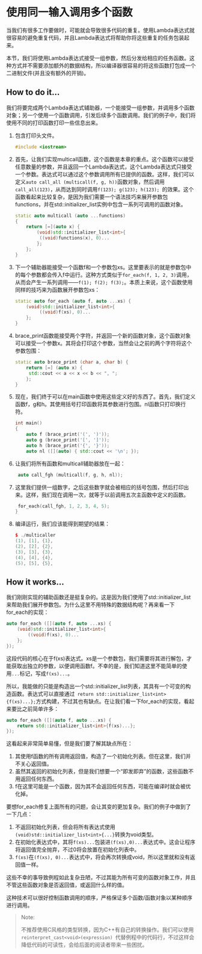 # 使用同一输入调用多个函数

当我们有很多工作要做时，可能就会导致很多代码的重复。使用Lambda表达式就很容易的避免重复代码，并且Lambda表达式将帮助你将这些重复的任务包装起来。

本节，我们将使用Lambda表达式接受一组参数，然后分发给相应的任务函数。这种方式并不需要添加额外的数据结构，所以编译器很容易的将这些函数打包成一个二进制文件(并且没有额外的开销)。

## How to do it...

我们将要完成两个Lambda表达式辅助器，一个能接受一组参数，并调用多个函数对象；另一个使用一个函数调用，引发后续多个函数调用。我们的例子中，我们将使用不同的打印函数打印一些信息出来。

1. 包含打印头文件。

   ```c++
   #include <iostream>
   ```

2. 首先，让我们实现multicall函数，这个函数是本章的重点。这个函数可以接受任意数量的参数，并且返回一个Lambda表达式，这个Lambda表达式只接受一个参数。表达式可以通过这个参数调用所有已提供的函数。这样，我们可以定义`auto call_all (multicall(f, g, h))`函数对象，然后调用`call_all(123)`，从而达到同时调用`f(123); g(123); h(123); `的效果。这个函数看起来比较复杂，是因为我们需要一个语法技巧来展开参数包functions，并在std::initializer_list实例中包含一系列可调用的函数对象。

   ```c++
   static auto multicall (auto ...functions)
   {
       return [=](auto x) {
           (void)std::initializer_list<int>{
           	((void)functions(x), 0)...
           };
       };
   }
   ```

3. 下一个辅助器能接受一个函数f和一个参数包xs。这里要表示的就是参数包中的每个参数都会传入f中运行。这种方式类似于`for_each(f, 1, 2, 3)`调用，从而会产生一系列调用——` f(1); f(2); f(3); `。本质上来说，这个函数使用同样的技巧来为函数展开参数包xs：

   ```c++
   static auto for_each (auto f, auto ...xs) {
       (void)std::initializer_list<int>{
      		((void)f(xs), 0)...
       };
   }
   ```

4. brace_print函数能接受两个字符，并返回一个新的函数对象，这个函数对象可以接受一个参数x。其将会打印这个参数，当然会让之前的两个字符将这个参数包围：

   ```c++
   static auto brace_print (char a, char b) {
       return [=] (auto x) {
       	std::cout << a << x << b << ", ";
       };
   }
   ```

5. 现在，我们终于可以在main函数中使用这些定义好的东西了。首先，我们定义函数f，g和h。其使用括号打印函数将其参数进行包围。nl函数只打印换行符。

   ```c++
   int main()
   {
       auto f (brace_print('(', ')'));
       auto g (brace_print('[', ']'));
       auto h (brace_print('{', '}'));
       auto nl ([](auto) { std::cout << '\n'; });		
   ```

6. 让我们将所有函数和multicall辅助器放在一起：

   ```c++
   	auto call_fgh (multicall(f, g, h, nl)); 
   ```

7. 这里我们提供一组数字，之后这些数字就会被相应的括号包围，然后打印出来。这样，我们现在调用一次，就等于以前调用五次主函数中定义的函数。

   ```c++
   	for_each(call_fgh, 1, 2, 3, 4, 5);
   }
   ```

8. 编译运行，我们应该能得到期望的结果：

   ```c++
   $ ./multicaller
   (1), [1], {1},
   (2), [2], {2},
   (3), [3], {3},
   (4), [4], {4},
   (5), [5], {5},
   ```

## How it works...

我们刚刚实现的辅助函数还是挺复杂的。这是因为我们使用了std::initializer_list来帮助我们展开参数包。为什么这里不用特殊的数据结构呢？再来看一下for_each的实现：

```c++
auto for_each ([](auto f, auto ...xs) {
    (void)std::initializer_list<int>{
    	((void)f(xs), 0)...
    };
});
```

这段代码的核心在于f(xs)表达式。xs是一个参数包，我们需要将其进行解包，才能获取出独立的参数，以便调用函数f。不幸的是，我们知道这里不能简单的使用`...`标记，写成`f(xs)...`。

所以，我能做的只能是构造出一个std::initializer_list列表，其具有一个可变的构造函数。表达式可以直接通过` return std::initializer_list<int>{f(xs)...};`方式构建，不过其也有缺点。在让我们看一下for_each的实现，看起来要比之前简单许多：

```c++
auto for_each ([](auto f, auto ...xs) {
	return std::initializer_list<int>{f(xs)...};
});
```

这看起来非常简单易懂，但是我们要了解其缺点所在：

1. 其使用f函数的所有调用返回值，构造了一个初始化列表。但在这里，我们并不关心返回值。
2. 虽然其返回的初始化列表，但是我们想要一个“即发即弃”的函数，这些函数不用返回任何东西。
3. f在这里可能是一个函数，因为其不会返回任何东西，可能在编译时就会被优化掉。

要想for_each修复上面所有的问题，会让其变的更加复杂。我们的例子中做到了一下几点：

1. 不返回初始化列表，但会将所有表达式使用` (void)std::initializer_list<int>{...} `转换为void类型。
2. 在初始化表达式中，其将`f(xs)...`包装进`(f(xs),0)...`表达式中。这会让程序将返回值完全抛弃，不过0将会放置在初始化列表中。
3. `f(xs)`在`(f(xs), 0)...`表达式中，将会再次转换成void，所以这里就和没有返回值一样。

这些不幸的事导致例程如此复杂丑陋，不过其能为所有可变的函数对象工作，并且不管这些函数对象是否返回值，或返回什么样的值。

这种技术可以很好控制函数调用的顺序，严格保证多个函数/函数对象以某种顺序进行调用。

> Note:
>
> 不推荐使用C风格的类型转换，因为C++有自己的转换操作。我们可以使用`reinterpret_cast<void>(expression) `代替例程中的代码行，不过这样会降低代码的可读性，会给后面的阅读者带来一些困扰。

